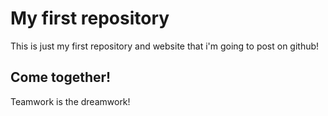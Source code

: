 # My first repository
This is just my first repository and website that i'm going to post on github!

## Come together!
Teamwork is the dreamwork!
